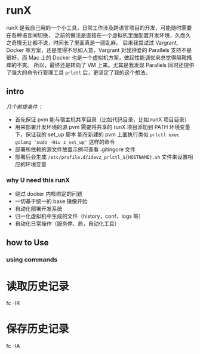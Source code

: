 # runX

runX 是我自己用的一个小工具，日常工作涉及跨语言项目的开发，可能随时需要在各种语言间切换，
之前的做法是直接在一个虚拟机里面配置开发环境，久而久之奇慢无比都不说，时间长了里面真是一团乱麻。
后来我尝试过 Vargrant, Docker 等方案，还是觉得不尽如人意，Vargrant 对我钟爱的 Parallels
支持不是很好，而 Mac 上的 Docker 也是一个虚拟机方案，做起性能调优来总觉得隔靴搔痒的不爽。
所以，最终还是转向了 VM 上来。尤其是我发现 Parallels 同时还提供了强大的命令行管理工具 `prlctl`
后，更坚定了我的这个想法。

## intro

*几个前提条件：*

* 首先保证 pvm 能与宿主机共享目录（比如代码目录，比如 runX 项目目录）
* 用来部署开发环境的源 pvm 需要将共享的 runX 项目添加到 PATH 环境变量下，保证我的 set_up 脚本
  能在新建的 pvm 上面执行类似 `prlctl exec golang 'sudo -Hiu z set_up'` 这样的命令
* 部署所依赖的源文件放置示例可查看 .gitingore 文件
* 部署后会生成 `/etc/profile.d/idevz_prlctl_${HOSTNAME}.sh` 文件来设置相应的环境变量

### why U need this runX

* 绕过 docker 内核绑定的问题
* 一切基于统一的 base 镜像开始
* 自动化部署开发系统
* 归一化虚拟机中生成的文件（history，conf，logs 等）
* 自动化日常操作（服务停、启，自动化工具）

## how to Use
### using commands


# 读取历史记录
fc -IR
# 保存历史记录
fc -IA